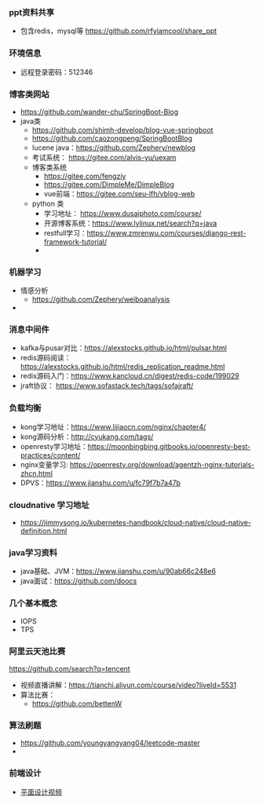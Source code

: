 ### ppt资料共享
- 包含redis，mysql等 https://github.com/rfyiamcool/share_ppt

### 环境信息
- 远程登录密码：512346

###  博客类网站
- https://github.com/wander-chu/SpringBoot-Blog
- java类
  - https://github.com/shimh-develop/blog-vue-springboot
  - https://github.com/caozongpeng/SpringBootBlog
  - lucene java：https://github.com/Zephery/newblog
  - 考试系统： https://gitee.com/alvis-yu/uexam
  - 博客类系统
    - https://gitee.com/fengziy
    - https://gitee.com/DimpleMe/DimpleBlog
    - vue前端：https://gitee.com/seu-lfh/vblog-web
  - python 类
    - 学习地址： https://www.dusaiphoto.com/course/
    - 开源博客系统：https://www.lylinux.net/search?q=java
    - restfull学习：https://www.zmrenwu.com/courses/django-rest-framework-tutorial/
    - 

### 机器学习

- 情感分析
  - https://github.com/Zephery/weiboanalysis
- 

### 消息中间件

- kafka与pusar对比：https://alexstocks.github.io/html/pulsar.html
- redis源码阅读：https://alexstocks.github.io/html/redis_replication_readme.html
- redis源码入门：https://www.kancloud.cn/digest/redis-code/199029
- jraft协议： https://www.sofastack.tech/tags/sofajraft/

### 负载均衡
- kong学习地址：https://www.lijiaocn.com/nginx/chapter4/
- kong源码分析：http://cyukang.com/tags/
- openresty学习地址：https://moonbingbing.gitbooks.io/openresty-best-practices/content/
- nginx变量学习: https://openresty.org/download/agentzh-nginx-tutorials-zhcn.html
- DPVS：https://www.jianshu.com/u/fc79f7b7a47b

### cloudnative 学习地址
- https://jimmysong.io/kubernetes-handbook/cloud-native/cloud-native-definition.html

### java学习资料
- java基础、JVM：https://www.jianshu.com/u/90ab66c248e6
- java面试：https://github.com/doocs

### 几个基本概念
- IOPS
- TPS

### 阿里云天池比赛
https://github.com/search?q=tencent
- 视频直播讲解：https://tianchi.aliyun.com/course/video?liveId=5531
- 算法比赛：
  - https://github.com/bettenW

### 算法刷题

- https://github.com/youngyangyang04/leetcode-master
- 

### 前端设计
- [平面设计视频](https://pan.baidu.com/mbox/homepage?action=cloudmanager&type=filefactory&uk=2014264097&errno=0&errmsg=Auth%20Login%20Sucess&&bduss=&ssnerror=0&traceid=#share/type=session)